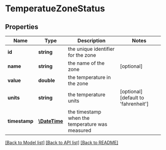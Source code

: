 # TemperatueZoneStatus

## Properties
Name | Type | Description | Notes
------------ | ------------- | ------------- | -------------
**id** | **string** | the unique identifier for the zone | 
**name** | **string** | the name of the zone | [optional] 
**value** | **double** | the temperature in the zone | 
**units** | **string** | the temperature units | [optional] [default to 'fahrenheit']
**timestamp** | [**\DateTime**](\DateTime.md) | the timestamp when the temperature was measured | 

[[Back to Model list]](../README.md#documentation-for-models) [[Back to API list]](../README.md#documentation-for-api-endpoints) [[Back to README]](../README.md)


